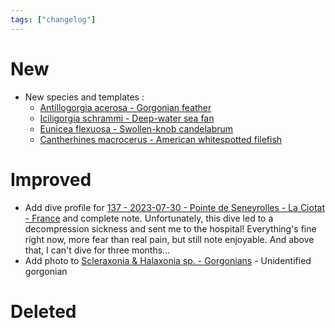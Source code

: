 ```yaml
---
tags: ["changelog"]
---
```

# New
- New species and templates :
	- [Antillogorgia acerosa - Gorgonian feather](Antillogorgia%20acerosa%20-%20Gorgonian%20feather.md)
	- [Iciligorgia schrammi - Deep-water sea fan](Iciligorgia%20schrammi%20-%20Deep-water%20sea%20fan.md)
	- [Eunicea flexuosa - Swollen-knob candelabrum](Eunicea%20flexuosa%20-%20Swollen-knob%20candelabrum.md)
	- [Cantherhines macrocerus - American whitespotted filefish](Cantherhines%20macrocerus%20-%20American%20whitespotted%20filefish.md)


# Improved
- Add dive profile for [137 - 2023-07-30 - Pointe de Seneyrolles - La Ciotat - France](137%20-%202023-07-30%20-%20Pointe%20de%20Seneyrolles%20-%20La%20Ciotat%20-%20France.md) and complete note. Unfortunately, this dive led to a decompression sickness and sent me to the hospital! Everything's fine right now, more fear than real pain, but still note enjoyable. And above that, I can't dive for three months... 
- Add photo to [Scleraxonia & Halaxonia sp. - Gorgonians](Scleraxonia%20&%20Halaxonia%20sp.%20-%20Gorgonians.md) - Unidentified gorgonian

# Deleted